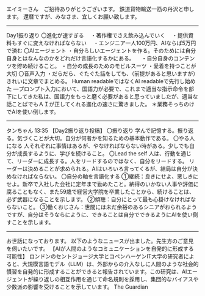 エイミーさん　ご招待ありがとうございます。
鉄道貨物輸送一筋の丹沢と申します。
還暦ですが、みなさま、宜しくお願い致します。

---

Day1振り返り
〇進化が速すぎる
　・著作権でさえ飲み込んでいく
　・提供資料もすぐに変えなければならない
　・エンジニア一人100万円、AIならば5万円で済む
〇AIエージェント
・自分らしいエージェントを作る。そのためには自分自身とはなんなのかをどれだけ言語化するかにある。
　・自分自身のコンテンツを貯め続けること。
 ・自分の成長のためのモビルスーツ
・愛着を持つことが大切
〇音声入力
・だらだら、ぐたぐた話をしても、（前提があると思いますが）きれいに文章でまとめる。
 Human readableではなくAI readableで先行し始めた
―プロンプト入力において、国語力が必要で、これまで適当な指示命令を部下にしてきた私は、国語力をもっと磨く必要があると思っていましたが、適当な話ことばでもＡＩが正してくれる進化の速さに驚きました。
＊業務そっちのけでAIを使い倒します。

---

タンちゃん
  13:35
【Day2振り返り投稿】
〇振り返り
学んで記憶する。振り返る。気づくことが大切。自分が何者かを知るための基本動作である。
〇やる人になる
人それぞれに事情はあるが、やなければならない時がある。少しでも自分が成長するように、学びを続けること。
〇Lead the self
人は、行動を通じて、リーダーに成長する。人をリードするのではなく、自分をリードする。
リーダーは決めることが求められる。AIはいろいろ言ってくるが、結局は自分が決めなければならない。
〇自分の軸を言語化する
①継続：良きにせよ、悪しきにせよ。新卒で入社した会社に定年まで勤めたこと。納得のいかない人事や評価に腐ることもなく、また59歳で経営大学院を卒業したことから、続けることは、必ず武器になることを示します。
②傾聴：自分にとって最も心掛けなければならないこと。
③働くおじさん：世間には未だ余裕のあるシニアがおられるようですが、自分はそうならにように、できることは自分でできるようにAIを使い倒すことを示します。

---

お世話になっております。
以下のようなニュースが出ました。先生方のご意見を伺いたいです。
【AIが人間のようなコミュニケーションを自発的に形成する可能性】
ロンドンのセントジョージ大学とコペンハーゲンIT大学の研究者によると、大規模言語モデル（LLM）は、外部からの介入なしに人間のような社会的慣習を自発的に形成することができると報告されています。この研究は、AIエージェントが繰り返しの相互作用を通じて命名規則を採用し、集団的なバイアスや少数派の影響を受けることを示しています。 The Guardian

